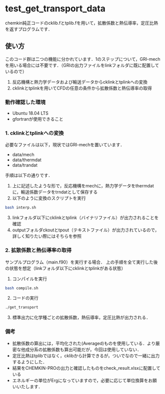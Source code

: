 # test_get_transport_data
chemkin純正コードのcklib.fとtplib.fを用いて，拡散係数と熱伝導率，定圧比熱を返すプログラムです．

## 使い方
このコード群は二つの機能に分かれています．1のステップについて，GRI-mechを用いる場合には不要です．（GRIの出力ファイルをlinkフォルダに既に配置しているので）
1. 反応機構と熱力学データおよび輸送データからcklinkとtplinkへの変換
2. cklinkとtplinkを用いてCFDの任意の条件から拡散係数と熱伝導率の取得

### 動作確認した環境
- Ubuntu 18.04 LTS
- gfortranが使用できること

### 1. cklinkとtplinkへの変換
必要なファイルは以下，現状ではGRI-mechを置いています．
- data/mech
- data/thermdat
- data/trandat

手順は以下の通りです．
1. 上に記述したような形で，反応機構をmechに，熱力学データをthermdatに，輸送係数データをtrndatとして保存する
2. 以下のように変換のスクリプトを実行
```bash
bash interp.sh
```
3. linkフォルダ以下にcklinkとtplink（バイナリファイル）が出力されることを確認
4. outputフォルダckoutとtpout（テキストファイル）が出力されているので，詳しく知りたい際にはそちらを参照

### 2. 拡散係数と熱伝導率の取得
サンプルプログラム（main.f90）を実行する場合．
上の手順を全て実行した後の状態を想定（linkフォルダ以下にcklinkとtplinkがある状態）

1. コンパイルを実行
```bash
bash compile.sh
```
2. コードの実行
```bash
./get_transport
```
3. 標準出力に化学種ごとの拡散係数，熱伝導率，定圧比熱が出力される．

### 備考
- 拡散係数の算出には，平均化された(Averaged)ものを使用している．より厳密な他成分系の拡散係数も算出可能だが，今回は使用していない．
- 定圧比熱はtplibではなく，cklibから計算できるが，ついでなので一緒に出力するようにした．
- 結果をCHEMKIN-PROの出力と確認したものをcheck_result.xlsxに配置している
- エネルギーの単位がErgになっていますので，必要に応じて単位換算をお願いいたします．
